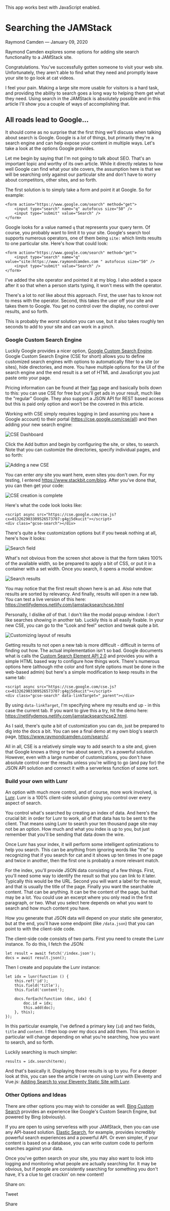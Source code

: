This app works best with JavaScript enabled.

# Searching the JAMStack

Raymond Camden — January 09, 2020

Raymond Camden explores some options for adding site search functionality to a JAMStack site.

Congratulations. You've successfully gotten someone to visit your web site. Unfortunately, they aren't able to find what they need and promptly leave your site to go look at cat videos.

I feel your pain. Making a large site more usable for visitors is a hard task, and providing the ability to search goes a long way to helping them get what they need. Using search in the JAMStack is absolutely possible and in this article I'll show you a couple of ways of accomplishing that.

## All roads lead to Google...

It should come as no surprise that the first thing we'll discuss when talking about search is Google. Google is a _lot_ of things, but primarily they're a search engine and can help expose your content in multiple ways. Let's take a look at the options Google provides.

Let me begin by saying that I'm not going to talk about SEO. That's an important topic and worthy of its own article. While it directly relates to how well Google can find what your site covers, the assumption here is that we will be searching only against our particular site and don't have to worry about competitors, other sites, and so forth.

The first solution is to simply take a form and point it at Google. So for example:

    <form action="https://www.google.com/search" method="get">
        <input type="search" name="q" autofocus size="50" />
        <input type="submit" value="Search" />
    </form>

Google looks for a value named `q` that represents your query term. Of course, you probably want to limit it to your site. Google's search tool supports numerous operators, one of them being `site:` which limits results to one particular site. Here's how that could look:

    <form action="https://www.google.com/search" method="get">
        <input type="search" name="q" value="site:https://www.raymondcamden.com " autofocus size="50" />
        <input type="submit" value="Search" />
    </form>

I've added the site operator and pointed it at my blog. I also added a space after it so that when a person starts typing, it won't mess with the operator.

There's a lot to _not_ like about this approach. First, the user has to know not to mess with the operator. Second, this takes the user off your site and takes them to Google. You get no control over the display, no control over results, and so forth.

This is probably the _worst_ solution you can use, but it also takes roughly ten seconds to add to your site and can work in a pinch.

### Google Custom Search Engine

Luckily Google provides a nicer option, [Google Custom Search Engine](https://cse.google.com). Google Custom Search Engine (CSE for short) allows you to define customized search engines with options to automatically filter to a site (or sites), hide directories, and more. You have multiple options for the UI of the search engine and the end result is a set of HTML and JavaScript you just paste onto your page.

Pricing information can be found at their [faq](https://support.google.com/customsearch/answer/9069107?hl=en&ref_topic=4513742) page and basically boils down to this: you can use CSE for free but you'll get ads in your result, much like the "regular" Google. They also support a JSON API for REST based access but this is paid only option and won't be the covered in this article.

Working with CSE simply requires logging in (and assuming you have a Google account) to their portal (<https://cse.google.com/cse/all>) and then adding your new search engine:

![CSE Dashboard](/images/1578578451-cse1.png)

Click the Add button and begin by configuring the site, or sites, to search. Note that you can customize the directories, specify individual pages, and so forth:

![Adding a new CSE](/images/1578578598-cse2.png)

You can enter _any_ site you want here, even sites you don't own. For my testing, I entered <https://www.stackbit.com/blog>. After you've done that, you can then get your code:

![CSE creation is complete](/images/1578578650-cse3.png)

Here's what the code look looks like:

    <script async src="https://cse.google.com/cse.js?cx=013262903309526573707:g4gj5dkucit"></script>
    <div class="gcse-search"></div>

There's quite a few customization options but if you tweak nothing at all, here's how it looks:

![Search field](/images/1578578681-cse4.png)

What's not obvious from the screen shot above is that the form takes 100% of the available width, so be prepared to apply a bit of CSS, or put it in a container with a set width. Once you search, it opens a modal window:

![Search results](/images/1578578725-cse5.png)

You may notice that the first result shown here is an ad. Also note that results are sorted by relevancy. And finally, results will open in a new tab. You can test a live version of this here: <https://netlifydemos.netlify.com/jamstacksearchcse.html>

Personally, I dislike _all_ of that. I don't like the modal popup window. I don't like searches showing in another tab. Luckily this is all easily fixable. In your new CSE, you can go to the "Look and feel" section and tweak quite a bit.

![Customizing layout of results](/images/1578578797-cse6.png)

Getting results to not open a new tab is more difficult - difficult in terms of finding out how. The actual implementation isn't so bad. Google documents what is calls the [Custom Search Element API 2.0](https://developers.google.com/custom-search/docs/element) and provides you with a simple HTML based way to configure how things work. There's numerous options here (although nthe color and font style options must be done in the web-based admin) but here's a simple modification to keep results in the same tab:

    <script async src="https://cse.google.com/cse.js?cx=013262903309526573707:g4gj5dkucit"></script>
    <div class="gcse-search" data-linkTarget="_parent"></div>

By using `data-linkTarget`, I'm specifying where my results end up - in this case the current tab. If you want to give this a try, hit the demo here: <https://netlifydemos.netlify.com/jamstacksearchcse2.html>.

As I said, there's quite a bit of customization you can do, just be prepared to dig into the docs a bit. You can see a final demo at my own blog's search page, <https://www.raymondcamden.com/search/>.

All in all, CSE is a relatively simple way to add search to a site and, given that Google knows a thing or two about search, it's a powerful solution. However, even with a large number of customizations, you don't have absolute control over the results unless you're willing to go (and pay for) the JSON API solution and connect it with a serverless function of some sort.

### Build your own with Lunr

An option with much more control, and of course, more work involved, is [Lunr](https://lunrjs.com/). Lunr is a 100% client-side solution giving you control over every aspect of search.

You control what's searched by creating an index of data. And here's the crucial bit: in order for Lunr to work, all of that data has to be sent to the client. That means using Lunr to search your ten thousand page site may not be an option. How much and what you index is up to you, but just remember that you'll be sending that data down the wire.

Once Lunr has your index, it will perform some intelligent optimizations to help you search. This can be anything from ignoring words like "the" to recognizing that if you search for cat and it shows up ten times in one page and twice in another, then the first one is probably a more relevant match.

For the index, you'll provide JSON data consisting of a few things. First, you'll need some way to identify the result so that you can link to it later. Typically this would be the URL. Second you will want a label for the result, and that is usually the title of the page. Finally you want the searchable content. That can be anything. It can be the content of the page, but that may be a lot. You could use an excerpt where you only read in the first paragraph, or two. What you select here depends on what you want to search and how much content you have.

How you generate that JSON data will depend on your static site generator, but at the end, you'll have some endpoint (like `/data.json`) that you can point to with the client-side code.

The client-side code consists of two parts. First you need to create the Lunr instance. To do this, I fetch the JSON:

    let result = await fetch('/index.json');
    docs = await result.json();

Then I create and populate the Lunr instance:

    let idx = lunr(function () {
        this.ref('id');
        this.field('title');
        this.field('content');

        docs.forEach(function (doc, idx) {
            doc.id = idx;
            this.add(doc);
        }, this);
    });

In this particular example, I've defined a primary key (`id`) and two fields, `title` and `content`. I then loop over my docs and add them. This section in particular will change depending on what you're searching, how you want to search, and so forth.

Luckily searching is much simpler:

    results = idx.search(term);

And that's basically it. Displaying those results is up to you. For a deeper look at this, you can see the article I wrote on using Lunr with Eleventy and Vue.js: [Adding Search to your Eleventy Static Site with Lunr](https://www.raymondcamden.com/2019/10/20/adding-search-to-your-eleventy-static-site-with-lunr).

### Other Options and Ideas

There are other options you may wish to consider as well. [Bing Custom Search](https://www.customsearch.ai/) provides an experience like Google's Custom Search Engine, but powered by Bing (obviously).

If you are open to using serverless with your JAMStack, then you can use any API-based solution. [Elastic Search](), for example, provides incredibly powerful search experiences and a powerful API. Or even simpler, if your content is based on a database, you can write custom code to perform searches against your data.

Once you've gotten search on your site, you may also want to look into logging and monitoring what people are actually searching for. It may be obvious, but if people are consistently searching for something you don't have, it's a clue to get crackin' on new content!

<span class="post-share-title">Share on:</span>

Tweet

Share

<!-- -->

<!-- -->
